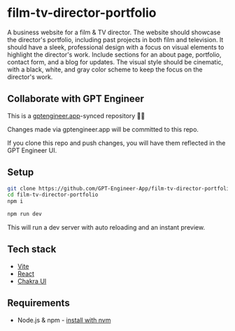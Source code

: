 # film-tv-director-portfolio

A business website for a film & TV director. The website should showcase the director's portfolio, including past projects in both film and television. It should have a sleek, professional design with a focus on visual elements to highlight the director's work. Include sections for an about page, portfolio, contact form, and a blog for updates. The visual style should be cinematic, with a black, white, and gray color scheme to keep the focus on the director's work.

## Collaborate with GPT Engineer

This is a [gptengineer.app](https://gptengineer.app)-synced repository 🌟🤖

Changes made via gptengineer.app will be committed to this repo.

If you clone this repo and push changes, you will have them reflected in the GPT Engineer UI.

## Setup

```sh
git clone https://github.com/GPT-Engineer-App/film-tv-director-portfolio.git
cd film-tv-director-portfolio
npm i
```

```sh
npm run dev
```

This will run a dev server with auto reloading and an instant preview.

## Tech stack

- [Vite](https://vitejs.dev/)
- [React](https://react.dev/)
- [Chakra UI](https://chakra-ui.com/)

## Requirements

- Node.js & npm - [install with nvm](https://github.com/nvm-sh/nvm#installing-and-updating)
